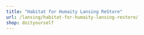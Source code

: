 ```yaml
---
title: "Habitat for Humaity Lansing ReStore"
url: /lansing/habitat-for-humaity-lansing-restore/
shop: doityourself
---
```

